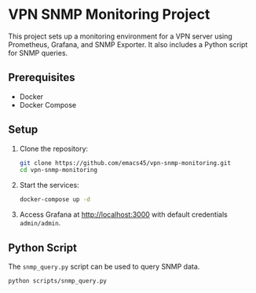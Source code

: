 # VPN SNMP Monitoring Project

This project sets up a monitoring environment for a VPN server using Prometheus, Grafana, and SNMP Exporter. It also includes a Python script for SNMP queries.

## Prerequisites

- Docker
- Docker Compose

## Setup

1. Clone the repository:

    ```sh
    git clone https://github.com/emacs45/vpn-snmp-monitoring.git
    cd vpn-snmp-monitoring
    ```

2. Start the services:

    ```sh
    docker-compose up -d
    ```

3. Access Grafana at [http://localhost:3000](http://localhost:3000) with default credentials `admin/admin`.

## Python Script

The `snmp_query.py` script can be used to query SNMP data.

```sh
python scripts/snmp_query.py
